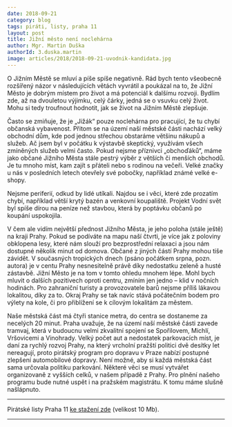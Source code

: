 ```yaml
---
date: 2018-09-21
category: blog
tags: piráti, listy, praha 11
layout: post
title: Jižní město není noclehárna
author: Mgr. Martin Duška
authorId: 3.duska.martin
image: articles/2018/2018-09-21-uvodnik-kandidata.jpg
---
```


O Jižním Městě se mluví a píše spíše negativně. Rád bych tento všeobecně rozšířený názor v následujících větách vyvrátil a poukázal na to, že Jižní Město je dobrým místem pro život a má potenciál k dalšímu rozvoji. Bydlím zde, až na dvouletou výjimku, celý čárky, jedná se o vsuvku celý život. Mohu si tedy troufnout hodnotit, jak se život na Jižním Městě zlepšuje. 

Často se zmiňuje, že je „Jižák“ pouze noclehárna pro pracující, že tu chybí občanská vybavenost. Přitom se na území naší městské části nachází velký obchodní dům, kde pod jednou střechou obstaráme většinu nákupů a služeb. Ač jsem byl v počátku k výstavbě skeptický, využívám všech zmíněných služeb velmi často. Pokud nejsme příznivci „obchoďáků“, máme jako občané Jižního Města stále pestrý výběr z větších či menších obchodů. Je tu mnoho míst, kam zajít s přáteli nebo s rodinou na večeři. Velké značky u nás v posledních letech otevřely své pobočky, například známé velké e-shopy. 

Nejsme periferií, odkud by lidé utíkali. Najdou se i věci, které zde prozatím chybí, například větší krytý bazén a venkovní koupaliště. Projekt Vodní svět byl spíše dírou na peníze než stavbou, která by poptávku občanů po koupání uspokojila.

V čem ale vidím největší přednost Jižního Města, je jeho poloha (stále ještě) na kraji Prahy. Pokud se podíváte na mapu naší čtvrti, je více jak z poloviny obklopena lesy, které nám slouží pro bezprostřední relaxaci a jsou nám dostupné několik minut od domova. Občané z jiných částí Prahy mohou tiše závidět. V současných tropických dnech (psáno počátkem srpna, pozn. autora) je v centu Prahy nesnesitelně právě díky nedostatku zeleně a husté zástavbě. Jižní Město je na tom v tomto ohledu mnohem lépe. Mohl bych mluvit o dalších pozitivech oproti centru, zmíním jen jedno – klid v nočních hodinách. Pro zahraniční turisty a provozovatele barů nejsme příliš lákavou lokalitou, díky za to. Okraj Prahy se tak navíc stává počátečním bodem pro výlety na kole, či pro přiblížení se k cílovým lokalitám za městem.

Naše městská část má čtyři stanice metra, do centra se dostaneme za necelých 20 minut. Praha uvažuje, že na území naší městské části zavede tramvaj, která v budoucnu velmi zkvalitní spojení se Spořilovem, Michlí, Vršovicemi a Vinohrady. Velký počet aut a nedostatek parkovacích míst, je daní za rychlý rozvoj Prahy, na který vrcholní pražští politici dvě desítky let nereagují, proto pirátský program pro dopravu v Praze nabízí postupné zlepšení automobilové dopravy. Není možné, aby si každá městská část sama určovala politiku parkování. Některé věci se musí vytvářet organizovaně z vyšších celků, v našem případě z Prahy. Pro plnění našeho programu bude nutné uspět i na pražském magistrátu. K tomu máme slušně našlápnuto. 

---

Pirátské listy Praha 11 [ke stažení zde](/assets/pdf/2018-07-10-praha-11.pdf) (velikost 10 Mb).

- - -